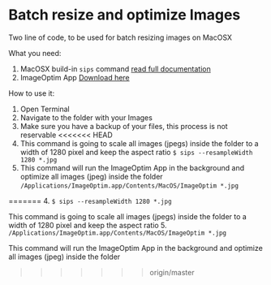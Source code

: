 # Batch resize and optimize Images

Two line of code, to be used for batch resizing images on MacOSX

What you need:
1. MacOSX build-in `sips` command [read full documentation](https://developer.apple.com/legacy/library/documentation/Darwin/Reference/ManPages/man1/sips.1.html)
2. ImageOptim App [Download here](https://imageoptim.com)

How to use it:
1. Open Terminal
2. Navigate to the folder with your Images
3. Make sure you have a backup of your files, this process is not reservable 
<<<<<<< HEAD
4. This command is going to scale all images (jpegs) inside the folder to a width of 1280 pixel and keep the aspect ratio
```$ sips --resampleWidth 1280 *.jpg```
5. This command will run the ImageOptim App in the background and optimize all images (jpeg) inside the folder
```/Applications/ImageOptim.app/Contents/MacOS/ImageOptim *.jpg```

=======
4. `$ sips --resampleWidth 1280 *.jpg`

This command is going to scale all images (jpegs) inside the folder to a width of 1280 pixel and keep the aspect ratio
5. `/Applications/ImageOptim.app/Contents/MacOS/ImageOptim *.jpg`

This command will run the ImageOptim App in the background and optimize all images (jpeg) inside the folder
>>>>>>> origin/master
